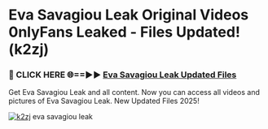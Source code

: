 # Eva Savagiou Leak Original Videos 0nlyFans Leaked - Files Updated! (k2zj)

<h3>🔴 CLICK HERE 🌐==►► <a href="https://tinyurl.com/3hn5wdd3" rel="nofollow">Eva Savagiou Leak Updated Files</a></h3>

Get Eva Savagiou Leak and all content. Now you can access all videos and pictures of Eva Savagiou Leak. New Updated Files 2025!

[![k2zj](https://i.imgur.com/4HnBqBT.gif)](https://tinyurl.com/3hn5wdd3)
eva savagiou leak